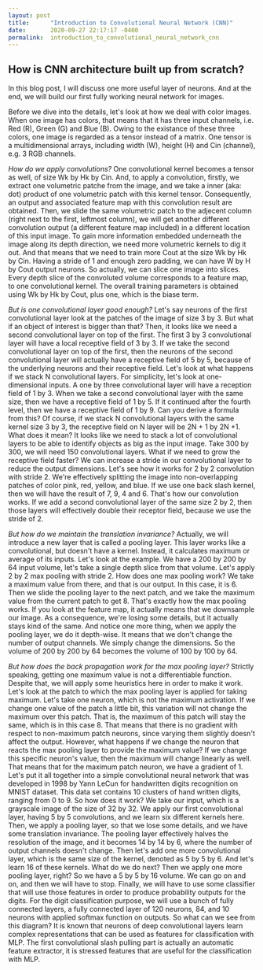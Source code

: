 ```yaml
---
layout: post
title:      "Introduction to Convolutional Neural Network (CNN)"
date:       2020-09-27 22:17:17 -0400
permalink:  introduction_to_convolutional_neural_network_cnn
---
```



## How is CNN architecture built up from scratch? 

In this blog post, I will discuss one more useful layer of neurons. And at the end, we will build our first fully working neural network for images. 


Before we dive into the details, let's look at how we deal with color images. When one image has colors, that means that it has three input channels, i.e. Red (R), Green (G) and Blue (B). Owing to the existance of these three colors, one image is regarded as a tensor instead of a matrix. One tensor is a multidimensional arrays, including width (W), height (H) and Cin (channel), e.g. 3 RGB channels.


*How do we apply convolutions?* One convolutional kernel becomes a tensor as well, of size Wk by Hk by Cin. And, to apply a convolution, firstly, we extract one volumetric patche from the image, and we take a inner (aka: dot) product of one volumetric patch with this kernel tensor. Consequently, an output and associated feature map with this convolution result are obtained. Then, we slide the same volumetric patch to the adjecent column (right next to the first, leftmost column), we will get another different convolution output (a different feature map included) in a different location of this input image. To gain more information embedded underneath the image along its depth direction, we need more volumetric kernels to dig it out. And that means that we need to train more Cout at the size Wk by Hk by Cin. Having a stride of 1 and enough zero padding, we can have W by H by Cout output neurons. So actually, we can slice one image into slices. Every depth slice of the convoluted volume corresponds to a feature map, to one convolutional kernel. The overall training parameters is obtained using Wk by Hk by Cout, plus one, which is the biase term.


*But is one convolutional layer good enough?* Let's say neurons of the first convolutional layer look at the patches of the image of size 3 by 3. But what if an object of interest is bigger than that? Then, it looks like we need a second convolutional layer on top of the first. The first 3 by 3 convolutional layer will have a local receptive field of 3 by 3. If we take the second convolutional layer on top of the first, then the neurons of the second convolutional layer will actually have a receptive field of 5 by 5, because of the underlying neurons and their receptive field. Let's look at what happens if we stack N convolutional layers. For simplicity, let's look at one-dimensional inputs. A one by three convolutional layer will have a reception field of 1 by 3. When we take a second convolutional layer with the same size, then we have a receptive field of 1 by 5. If it continued after the fourth level, then we have a receptive field of 1 by 9. Can you derive a formula from this? Of course, if we stack N convolutional layers with the same kernel size 3 by 3, the receptive field on N layer will be 2N + 1 by 2N +1. What does it mean? It looks like we need to stack a lot of convolutional layers to be able to identify objects as big as the input image. Take 300 by 300, we will need 150 convolutional layers. What if we need to grow the receptive field faster? We can increase a stride in our convolutional layer to reduce the output dimensions. Let's see how it works for 2 by 2 convolution with stride 2. We're effectively splitting the image into non-overlapping patches of color pink, red, yellow, and blue. If we use one back slash kernel, then we will have the result of 7, 9, 4 and 6. That's how our convolution works. If we add a second convolutional layer of the same size 2 by 2, then those layers will effectively double their receptor field, because we use the stride of 2. 


*But how do we maintain the translation invariance?* Actually, we will introduce a new layer that is called a pooling layer. This layer works like a convolutional, but doesn't have a kernel. Instead, it calculates maximum or 
average of its inputs. Let's look at the example. We have a 200 by 200 by 64 input volume, let's take a single depth
slice from that volume. Let's apply 2 by 2 max pooling with stride 2. How does one max pooling work? We take a maximum value from there, and that is our output. In this case, it is 6. Then we slide the pooling layer to the next patch, and we take the maximum value from the current patch to get 8. That's exactly how the max pooling works. If you look at the feature map, it actually means that we downsample our image. As a consequence, we're losing some details, but it actually stays kind of the same. And notice one more thing, when we apply the pooling layer, we do it depth-wise. It means that we don't change the number of output channels. We simply change the dimensions. So the volume of 200 by 200 by 64 becomes the volume of 100 by 100 by 64. 


*But how does the back propagation work for the max pooling layer?* Strictly speaking, getting one maximum value is not a differentiable function. Despite that, we will apply some heuristics here in order to make it work. Let's look at the 
patch to which the max pooling layer is applied for taking maximum. Let's take one neuron, which is not the maximum 
activation. If we change one value of the patch a little bit, this variation will not change the maximum over this patch. 
That is, the maximum of this patch will stay the same, which is in this case 8. That means that there is no gradient with
respect to non-maximum patch neurons, since varying them slightly doesn't affect the output. However, what happens if we change the neuron that reacts the max pooling layer to provide the maximum value? If we change this specific neuron's value, then the maximum will change linearly as well. That means that for the maximum patch neuron, we have a gradient of 1. Let's put it all together into a simple convolutional neural network that was developed in 1998 by Yann LeCun for handwritten digits recognition on MNIST dataset. This data set contains 10 clusters of hand written digits, ranging from 0 to 9. So how does it work? We take our input, which is a grayscale image of the size of 32 by 32. We apply our first convolutional layer, having 5 by 5 convolutions, and we learn six different kernels here. Then, we apply a pooling layer, so that we lose some details, and we have some translation invariance. The pooling layer effectively halves the resolution of the image, and it becomes 14 by 14 by 6, where the number of output channels doesn't change. Then let's add one more convolutional layer, which is the same size of the kernel, denoted as 5 by 5 by 6. And let's learn 16 of these kernels. What do we do next? Then we apply one more pooling layer, right? So we have a 5 by 5 by 16 volume. We can go on and on, and then we will have to stop. Finally, we will have to use some classifier that will use those features in order to produce probability outputs for the digits. For the digit classification purpose, we will use a bunch of fully connected layers, a fully connected layer of 120 neurons, 84, and 10 neurons with applied softmax function on outputs. So what can we see from this diagram? It is known that neurons of deep convolutional 
layers learn complex representations that can be used as features for classification with MLP. The first convolutional slash pulling part is actually an automatic feature extractor, it is stressed features that are useful for the classification with MLP. 


